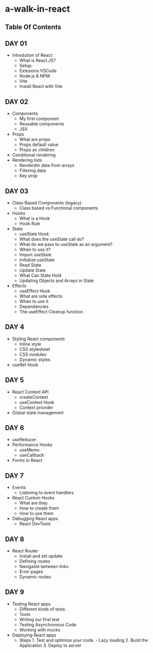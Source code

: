 # a-walk-in-react

## Table Of Contents


## DAY 01
- Introdution of React:
  - What is React.JS?
  - Setup:
  - Extesions VSCode
  - Node.js & NPM
  - Vite
  - Install React with Vite
  
 ## DAY 02
  - Components
    - My first component
    - Reusable components
    - JSX
  - Props
    - What are props
    - Props default value
    - Props as children
  - Conditional rendering
  - Rendering lists
    - Renderdin data from arrays
    - Filtering data
    - Key prop

## DAY 03 
  - Class Based Components (legacy)
    - Class based vs Functional components
  - Hooks
    - What is a Hook
    - Hook Rule
 - State
    - useState Hook
    - What does the useState call do?
    - What do we pass to useState as an argument?
    - When to use it?
    - Import useState
    - Initialize useState
    - Read State
    - Update State
    - What Can State Hold
    - Updating Objects and Arrays in State
  - Effects
    - useEffect Hook
    - What are side effects
    - When to use it
    - Dependencies
    - The useEffect Cleanup function

## DAY 4

  - Styling React components
    - Inline style
    - CSS stylesheet
    - CSS modules
    - Dynamic styles
  - useRef Hook

## DAY 5

  - React Context API
      - createContext
      - useContext Hook
      - Context provider
  - Global state management   
## DAY 6

  - useReducer
  - Performance Hooks
      - useMemo
      - useCallback
  - Forms in React

## DAY 7

  - Events
      - Listening to event handlers
  - React Custom Hooks
      - What are they
      - How to create them
      - How to use them
  - Debugging React apps
      - React DevTools

## DAY 8

  - React Router
      - Install and set update
      - Defining routes
      - Navigaste between links
      - Error pages
      - Dynamic routes

## DAY 9


  - Testing React apps
      - Different kinds of tests
      - Tools
      - Writing our first test
      - Testing Asynchronous Code
      - Working with mocks
  - Deploying React apps
      - Steps
            1. Test and optimize your code.
              - Lazy loading
            2. Build the Application
            3. Deploy to server
